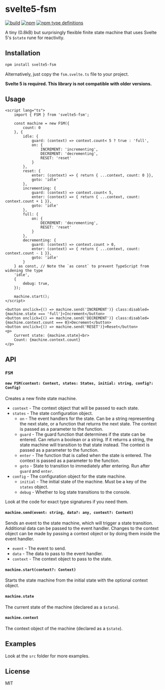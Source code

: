 # svelte5-fsm

<p>
  <a href="https://github.com/miunau/svelte5-fsm/actions"><img src="https://img.shields.io/github/actions/workflow/status/miunau/svelte5-fsm/ci.yml?logo=github" alt="build"></a>
  <a href="https://www.npmjs.com/package/svelte5-fsm"><img src="https://img.shields.io/npm/v/svelte5-fsm" alt="npm"></a>
  <a href="https://www.npmjs.com/package/svelte5-fsm"><img src="https://img.shields.io/npm/types/svelte5-fsm" alt="npm type definitions"></a>
</p>

A tiny (0.8kB) but surprisingly flexible finite state machine that uses Svelte 5's `$state` rune for reactivity.

## Installation

```bash
npm install svelte5-fsm
```

Alternatively, just copy the `fsm.svelte.ts` file to your project.

<b>Svelte 5 is required. This library is not compatible with older versions.</b>

## Usage

```svelte
<script lang="ts">
    import { FSM } from 'svelte5-fsm';

    const machine = new FSM({
        count: 0
    }, {
        idle: {
            guard: (context) => context.count< 5 ? true : 'full',
            on: {
                INCREMENT: 'incrementing',
                DECREMENT: 'decrementing',
                RESET: 'reset'
            }
        },
        reset: {
            enter: (context) => { return { ...context, count: 0 }},
            goto: 'idle'
        },
        incrementing: {
            guard: (context) => context.count< 5,
            enter: (context) => { return { ...context, count: context.count + 1 }},
            goto: 'idle'
        },
        full: {
            on: {
                DECREMENT: 'decrementing',
                RESET: 'reset'
            }
        },
        decrementing: {
            guard: (context) => context.count > 0,
            enter: (context) => { return { ...context, count: context.count - 1 }},
            goto: 'idle'
        }
    } as const, // Note the `as const` to prevent TypeScript from widening the type
    'idle',
    {
        debug: true,
    });

    machine.start();
</script>

<button onclick={() => machine.send('INCREMENT')} class:disabled={machine.state === 'full'}>Increment</button>
<button onclick={() => machine.send('DECREMENT')} class:disabled={machine.context.count === 0}>Decrement</button>
<button onclick={() => machine.send('RESET')}>Reset</button>
<p>
    Current state: {machine.state}<br>
    Count: {machine.context.count}
</p>
```

## API

### `FSM`

#### `new FSM(context: Context, states: States, initial: string, config?: Config)`
Creates a new finite state machine.

- `context` - The context object that will be passed to each state.
- `states` - The state configuration object.
  - `on` - The event handlers for the state. Can be a string representing the next state, or a function that returns the next state. The context is passed as a parameter to the function.
  - `guard` - The guard function that determines if the state can be entered. Can return a boolean or a string. If it returns a string, the state machine will transition to that state instead. The context is passed as a parameter to the function.
  - `enter` - The function that is called when the state is entered. The context is passed as a parameter to the function.
  - `goto` - State to transition to immediately after entering. Run after `guard` and `enter`.
- `config` - The configuration object for the state machine.
  - `initial` - The initial state of the machine. Must be a key of the `states` object.
  - `debug` - Whether to log state transitions to the console.

Look at the code for exact type signatures if you need them.

#### `machine.send(event: string, data?: any, context?: Context)`
Sends an event to the state machine, which will trigger a state transition. Additional data can be passed to the event handler. Changes to the context object can be made by passing a context object or by doing them inside the event handler.

- `event` - The event to send.
- `data` - The data to pass to the event handler.
- `context` - The context object to pass to the state.

#### `machine.start(context?: Context)`
Starts the state machine from the initial state with the optional context object.

#### `machine.state`
The current state of the machine (declared as a `$state`).

#### `machine.context`
The context object of the machine (declared as a `$state`).

## Examples

Look at the `src` folder for more examples.

## License

MIT
